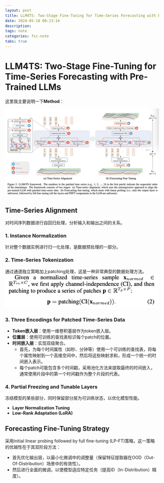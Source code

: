 ```yaml
---
layout: post
title: LLM4TS: Two-Stage Fine-Tuning for Time-Series Forecasting with Pre-Trained LLMs
date: 2024-05-18 00:13:14
description: 
tags: note
categories: fsc-note
tabs: true
---
```


# LLM4TS: Two-Stage Fine-Tuning for Time-Series Forecasting with Pre-Trained LLMs

这里我主要说明一下**Method**：

![整体架构](./pic/llm4ts/structure.jpg)

## Time-Series Alignment
对时间序列数据进行自回归处理，分析输入和输出之间的关系。


### 1. Instance Normalization
针对整个数据实例进行归一化处理，是数据预处理的一部分。

### 2. Time-Series Tokenization
通过通道独立策略加上patching处理，这是一种非常典型的数据处理方法。
![时间序列Tokenization示意图](./pic/llm4ts/patch.jpg)

### 3. Three Encodings for Patched Time-Series Data

- **Token嵌入层**：使用一维卷积基层作为token嵌入层。
- **位置层**：使用可训练的查找表标识每个patch的位置。
- **时间嵌入层**：实现双级聚合。
  - 首先，为每个时间属性（如秒、分钟等）使用一个可训练的查找表，将每个属性映射到一个高维空间中，然后将这些映射求和，形成一个统一的时间嵌入表示。
  - 每个patch可能包含多个时间戳，采用池化方法来提取最终的时间嵌入，通常使用片段中的第一个时间戳作为整个片段的代表。

### 4. Partial Freezing and Tunable Layers
冻结模型的某些部分，同时保留部分层为可训练状态，以优化模型性能。
- **Layer Normalization Tuning**
- **Low-Rank Adaptation (LoRA)**


## Forecasting Fine-Tuning Strategy
采用initial linear probing followed by full fine-tuning (LP-FT)策略，这一策略的优越性在于其双阶段方法：
- 首先优化输出层，以最小化微调中的调整量（保留特征提取器在OOD（Out-Of-Distribution）场景中的有效性）。
- 然后进行全面的微调，以使模型适应特定任务（提高ID（In-Distribution）精度）。
